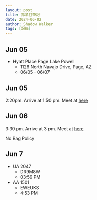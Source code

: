 ```yaml
---
layout: post
title: 羚羊谷筆記
date: 2024-06-02
author: Shadow Walker
tags: [記錄]
---
```


## Jun 05

- Hyatt Place Page Lake Powell
	- 1126 North Navajo Drive, Page, AZ
	- 06/05 - 06/07

## Jun 05

2:20pm. Arrive at 1:50 pm. Meet at [here](https://maps.app.goo.gl/MHm9BbAaz3cR81bD6)

## Jun 06

3:30 pm. Arrive at 3 pm. Meet at [here](https://maps.app.goo.gl/eYTW4nsbb9HuMcVUA)

No Bag Policy

## Jun 7

- UA 2047
	- DR9M8W
	- 03:59 PM
- AA 1501
	- EWEUKS
	- 4:53 PM